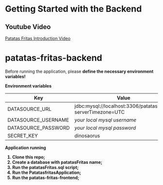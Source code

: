 # Getting Started with the Backend

## Youtube Video

[Patatas Fritas Introduction Video](https://youtu.be/z6IGkDguC8s)

# patatas-fritas-backend

Before running the application, please <b>define the necessary environment variables!<b>
  
**Environment variables**

| Key | Value |
| --- | ----- |
|DATASOURCE_URL | jdbc:mysql://localhost:3306/patatasFritas?serverTimezone=UTC |
|DATASOURCE_USERNAME | *your local mysql username* |
|DATASOURCE_PASSWORD | *your local mysql password* |
|SECRET_KEY | dinosaorus |

**Application running**

1. Clone this repo;
2. Create a database with patatasFritas name;
3. Run the patatasFritas.sql script;
4. Run the PatatasfritasApplication;
5. Run the patatas-fritas-frontend;
